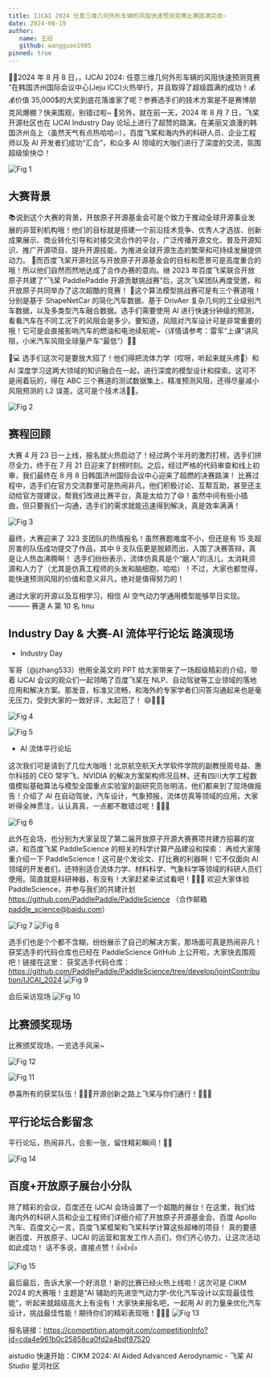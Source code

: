 ```yaml
---
title: IJCAI 2024 任意三维几何外形车辆的风阻快速预测竞赛比赛圆满完成~
date: 2024-08-19
author:
   name: 王冠
   github: wangguan1995
pinned: true
---
```


🎉🎉2024 年 8 月 8 日，，IJCAI 2024: 任意三维几何外形车辆的风阻快速预测竞赛 ”在韩国济州国际会议中心(Jeju ICC)火热举行，并且取得了超级圆满的成功！💰💰价值 35,000$的大奖到底花落谁家了呢？参赛选手们的技术方案是不是赛博朋克风爆棚？快来围观，别错过啦~
👀另外，就在前一天，2024 年 8 月 7 日，飞桨开源社区也在 IJCAI Industry Day 论坛上进行了超赞的路演。在美丽又浪漫的韩国济州岛上（虽然天气有点热哈哈🔥），百度飞桨和海内外的科研人员、企业工程师以及 AI 开发者们成功“汇合”，和众多 AI 领域的大咖们进行了深度的交流，氛围超级愉快😊！

![Fig 1](../images/ijcai-2024-competition/fig1.png)

## 大赛背景

📚说到这个大赛的背景，开放原子开源基金会可是个致力于推动全球开源事业发展的非营利机构哦！他们的目标就是搭建一个前沿技术竞争、优秀人才选拔、创新成果展示、商业转化引导和对接交流合作的平台，广泛传播开源文化、普及开源知识、推广开源项目、提升开源技能，为推进全球开源生态的繁荣和可持续发展提供动力。
🤝而百度飞桨开源社区与开放原子开源基金会的目标和愿景可是高度重合的哦！所以他们自然而然地达成了合作办赛的意向。继 2023 年百度飞桨联合开放原子共建了“飞桨 PaddlePaddle 开源贡献挑战赛”后，这次飞桨团队再度受邀，和开放原子共同举办了这次超酷的竞赛！
🏁这个算法模型挑战赛可是有三个赛道哦！分别是基于 ShapeNetCar 的简化汽车数据、基于 DrivAer 复杂几何的工业级别汽车数据，以及多类型汽车融合数据。选手们需要使用 AI 进行快速分钟级的预测，看看汽车在不同工况下的风阻会是多少。要知道，风阻对汽车设计可是非常重要的哦！它可是会直接影响汽车的燃油和电池续航呢~（详情请参考：雷军“上课”讲风阻，小米汽车风阻全球量产车“最低”）🚗💨

🧠💻 选手们这次可是要放大招了！他们得把流体力学（哎呀，听起来就头疼🤯）和 AI 深度学习这两大领域的知识融合在一起，进行深度的模型设计和探索。这可不是闹着玩的，得在 ABC 三个赛道的测试数据集上，精准预测风阻，还得尽量减小风阻预测的 L2 误差。这可是个技术活🚀💨。

![Fig 2](../images/ijcai-2024-competition/fig2.png)

## 赛程回顾

大赛 4 月 23 日一上线，报名就火热启动了！经过两个半月的激烈打榜，选手们拼尽全力，终于在 7 月 21 日迎来了封榜时刻。之后，经过严格的代码审查和线上初审，我们最终在 8 月 8 日韩国济州国际会议中心迎来了超燃的决赛路演！
比赛过程中，选手们在官方交流群里可是热闹非凡，他们积极讨论、互帮互助，甚至还主动给官方提建议，帮我们改进比赛平台，真是太给力了😄！虽然中间有些小插曲，但只要我们一沟通，选手们的需求就能迅速得到解决，真是效率满满！

![Fig 3](../images/ijcai-2024-competition/fig3.png)

最终，大赛迎来了 323 支团队的热情报名！虽然赛题难度不小，但还是有 15 支超厉害的队伍成功提交了作品，其中 9 支队伍更是脱颖而出，入围了决赛答辩，真是让人热血沸腾啊！
选手们纷纷表示，流体仿真真是个“磨人”的活儿，太消耗资源和人力了（尤其是仿真工程师的头发和脑细胞，哈哈）！不过，大家也都觉得，能快速预测风阻的价值和意义非凡，绝对是值得努力的！

通过大家的开源以及互相学习，相信 AI 空气动力学通用模型能够早日实现。——— 赛道 A 第 10 名 hnu

## Industry Day & 大赛-AI 流体平行论坛 路演现场

-  Industry Day

军哥（@jzhang533）他用全英文的 PPT 给大家带来了一场超级精彩的介绍，带着 IJCAI 会议的观众们一起领略了百度飞桨在 NLP、自动驾驶等工业领域的落地应用和解决方案。那发音，标准又流畅，和海外的专家学者们问答沟通起来也是毫无压力，受到大家的一致好评，太起范了！ 😄🎉🎉🎉

![Fig 4](../images/ijcai-2024-competition/fig4.png)

![Fig 5](../images/ijcai-2024-competition/fig5.jpg)

-  AI 流体平行论坛

这次我们可是请到了几位大咖哦！北京航空航天大学软件学院的副教授周号益、惠尔科技的 CEO 常宇飞、NVIDIA 的解决方案架构师况吕林，还有四川大学工程数值模拟基础算法与模型全国重点实验室的副研究员张明洁，他们都来到了现场做报告！介绍了 AI 在自动驾驶，汽车设计，气象预报，流体仿真等领域的应用，大家听得全神贯注，认认真真，一点都不敢错过呢！👏👏👏

![Fig 6](../images/ijcai-2024-competition/fig6.jpg)

此外在会场，也分别为大家呈现了第二届开放原子开源大赛赛项共建方招募的宣讲，和百度飞桨 PaddleScience 的相关的科学计算产品建设和探索：
再给大家隆重介绍一下 PaddleScience！这可是个发论文、打比赛的利器啊！它不仅面向 AI 领域的开发者们，还特别适合流体力学、材料科学、气象科学等领域的科研人员们使用。简直就是科研神器，有没有！大家赶紧来试试看吧！🎉🎉🎉
欢迎大家体验 PaddleScience，并参与我们的共建计划 https://github.com/PaddlePaddle/PaddleScience （合作邮箱 paddle_science@baidu.com）

![Fig 7](../images/ijcai-2024-competition/fig7.jpg)
![Fig 8](../images/ijcai-2024-competition/fig8.jpg)

选手们也是个个都不含糊，纷纷展示了自己的解决方案，那场面可真是热闹非凡！获奖选手的代码仓库也已经在 PaddleScience GitHub 上公开啦，大家快去围观吧！链接在这里：
获奖选手代码仓库：https://github.com/PaddlePaddle/PaddleScience/tree/develop/jointContribution/IJCAI_2024
![Fig 9](../images/ijcai-2024-competition/fig9.png)

会后采访现场
![Fig 10](../images/ijcai-2024-competition/fig10.jpg)

## 比赛颁奖现场

比赛颁奖现场，一览选手风采~

![Fig 12](../images/ijcai-2024-competition/fig12.png)

![Fig 11](../images/ijcai-2024-competition/fig11.png)

恭喜所有的获奖队伍！🎉🎉🎉开源创新之路上飞桨与你们通行！🚀🚀🚀

## 平行论坛合影留念

平行论坛，热闹非凡，合影一张，留住精彩瞬间！📸🎉

![Fig 14](../images/ijcai-2024-competition/fig14.jpg)

## 百度+开放原子展台小分队

除了精彩的会议，百度还在 IJCAI 会场设置了一个超酷的展台！在这里，我们给海内外的科研人员和企业工程师们详细介绍了开放原子开源基金会、百度 Apollo 汽车、百度文心一言，百度飞桨框架和飞桨科学计算这些超棒的项目！
真的要感谢百度、开放原子、IJCAI 的运营和宣发工作人员们，你们齐心协力，让这次活动如此成功！
话不多说，直接点赞！👍👍👍

![Fig 15](../images/ijcai-2024-competition/fig15.png)

最后最后，告诉大家一个好消息！新的比赛已经火热上线啦！这次可是 CIKM 2024 的大赛哦！主题是“AI 辅助的先进空气动力学-优化汽车设计以实现最佳性能”，听起来就超级高大上有没有！大家快来报名吧，一起用 AI 的力量来优化汽车设计，挑战最佳性能！期待你们的精彩表现哦！🎉🎉🎉
![Fig 13](../images/ijcai-2024-competition/fig13.png)

报名链接：https://competition.atomgit.com/competitionInfo?id=cda4e961b0c25858ca0fd2a4bdf87520

aistudio 快速开始：CIKM 2024: AI Aided Advanced Aerodynamic - 飞桨 AI Studio 星河社区

